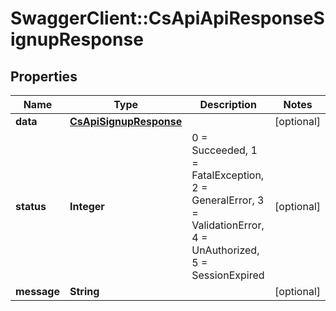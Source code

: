 # SwaggerClient::CsApiApiResponseSignupResponse

## Properties
Name | Type | Description | Notes
------------ | ------------- | ------------- | -------------
**data** | [**CsApiSignupResponse**](CsApiSignupResponse.md) |  | [optional] 
**status** | **Integer** | 0 &#x3D; Succeeded, 1 &#x3D; FatalException, 2 &#x3D; GeneralError, 3 &#x3D; ValidationError, 4 &#x3D; UnAuthorized, 5 &#x3D; SessionExpired | [optional] 
**message** | **String** |  | [optional] 


